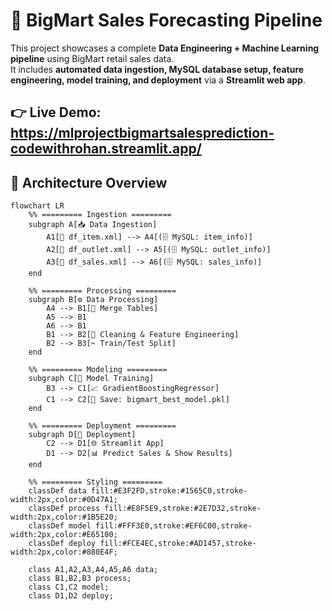 # 🛒 BigMart Sales Forecasting Pipeline  

This project showcases a complete **Data Engineering + Machine Learning pipeline** using BigMart retail sales data.  
It includes **automated data ingestion, MySQL database setup, feature engineering, model training, and deployment** via a **Streamlit web app**.  

👉 **Live Demo**: https://mlprojectbigmartsalesprediction-codewithrohan.streamlit.app/
---

## 🧱 Architecture Overview  

```mermaid
flowchart LR
    %% ========= Ingestion =========
    subgraph A[📥 Data Ingestion]
        A1[📄 df_item.xml] --> A4[(🗄️ MySQL: item_info)]
        A2[📄 df_outlet.xml] --> A5[(🗄️ MySQL: outlet_info)]
        A3[📄 df_sales.xml] --> A6[(🗄️ MySQL: sales_info)]
    end

    %% ========= Processing =========
    subgraph B[⚙️ Data Processing]
        A4 --> B1[🔗 Merge Tables]
        A5 --> B1
        A6 --> B1
        B1 --> B2[🧹 Cleaning & Feature Engineering]
        B2 --> B3[✂️ Train/Test Split]
    end

    %% ========= Modeling =========
    subgraph C[🤖 Model Training]
        B3 --> C1[📈 GradientBoostingRegressor]
        C1 --> C2[💾 Save: bigmart_best_model.pkl]
    end

    %% ========= Deployment =========
    subgraph D[🚀 Deployment]
        C2 --> D1[🌐 Streamlit App]
        D1 --> D2[📊 Predict Sales & Show Results]
    end

    %% ========= Styling =========
    classDef data fill:#E3F2FD,stroke:#1565C0,stroke-width:2px,color:#0D47A1;
    classDef process fill:#E8F5E9,stroke:#2E7D32,stroke-width:2px,color:#1B5E20;
    classDef model fill:#FFF3E0,stroke:#EF6C00,stroke-width:2px,color:#E65100;
    classDef deploy fill:#FCE4EC,stroke:#AD1457,stroke-width:2px,color:#880E4F;

    class A1,A2,A3,A4,A5,A6 data;
    class B1,B2,B3 process;
    class C1,C2 model;
    class D1,D2 deploy;

